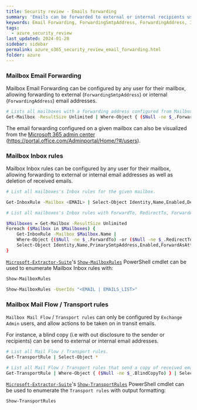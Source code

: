 ```yaml
---
title: Security review - Emails forwarding
summary: 'Emails can be forwarded to external or internal recipients using different mechanisms:\n\n - Mailbox Email Forwarding.\n\n - Mailbox Inbox rules.\n\n - Mailbox Mail Flow / Transport rules (requires Exchange Admin privileges).'
keywords: Email Forwarding, ForwardingSmtpAddress, ForwardingAddress, Inbox rules, Get-InboxRule, Mail Flow, Transport rules, Get-TransportRule
tags:
  - azure_security_review
last_updated: 2024-01-28
sidebar: sidebar
permalink: azure_o365_security_review_email_forwarding.html
folder: azure
---
```


### Mailbox Email Forwarding

Mailbox Email Forwarding can be configured by any user for their mailbox,
allowing forwarding to external (`ForwardingSmtpAddress`) or internal
(`ForwardingAddress`) email addresses.

```bash
# Lists all mailboxes with a forwarding address configured from Mailbox Settings.
Get-Mailbox -ResultSize Unlimited | Where-Object { ($Null -ne $_.ForwardingSmtpAddress) } | Select Identity,Name,PrimarySmtpAddress,ForwardingSmtpAddress
```

The email forwarding configured on a given mailbox can also be visualized
from the [Microsoft 365 admin center](https://portal.office.com/Adminportal/Home/?#/users) (https://portal.office.com/Adminportal/Home/?#/users).

### Mailbox Inbox rules

Mailbox Inbox rules can be configured by any user for their mailbox, allowing
forwarding to external or internal email addresses as well as deletion of
received emails.

```bash
# List all mailboxes's Inbox rules for the given mailbox.

Get-InboxRule -Mailbox <EMAIL> | Select-Object Identity,Name,Enabled,Description | Format-List

# List all mailboxes's Inbox rules with ForwardTo, RedirectTo, ForwardAsAttachmentTo, or DeleteMessage actions.

$Mailboxes = Get-Mailbox -ResultSize Unlimited
Foreach ($Mailbox in $Mailboxes) {
    Get-InboxRule -Mailbox $Mailbox.Name |
    Where-Object {($Null -ne $_.ForwardTo) -or ($Null -ne $_.RedirectTo) -or ($Null -ne $_.ForwardAsAttachmentTo) -or ($True -eq $_.DeleteMessage) } |
    Select-Object Identity,Name,PrimarySmtpAddress,Enabled,ForwardAsAttachmentTo,ForwardTo,RedirectTo,DeleteMessage
}
```

[`Microsoft-Extractor-Suite`](./logs_collection_tools.md#azure-ad-office365--azure-microsoft-extractor-suite)'s
[`Show-MailboxRules`](https://microsoft-365-extractor-suite.readthedocs.io/en/latest/functionality/M365/InboxRules.html)
PowerShell cmdlet can be used to enumerate Mailbox Inbox rules with:

```bash
Show-MailboxRules

Show-MailboxRules -UserIds "<EMAIL | EMAILS_LIST>"
```

### Mailbox Mail Flow / Transport rules

`Mailbox Mail Flow` / `Transport rules` can only be configured by
`Exchange Admin` users, and allow actions to be taken on in transit emails.

For instance, a blind copy (i.e with out disclosure to the sender or
recipients) can be send to external or internal email addresses.

```bash
# List all Mail Flow / Transport rules.
Get-TransportRule | Select-Object *

# List all Mail Flow / Transport rules that send a copy of received emails.
Get-TransportRule | Where-Object { ($Null -ne $_.BlindCopyTo) } | Select-Object *
```

[`Microsoft-Extractor-Suite`](./logs_collection_tools.md#azure-ad-office365--azure-microsoft-extractor-suite)'s
[`Show-TransportRules`](https://microsoft-365-extractor-suite.readthedocs.io/en/latest/functionality/M365/TransportRules.html)
PowerShell cmdlet can be used to enumerate the `Transport rules` with
output formatting:

```bash
Show-TransportRules
```
